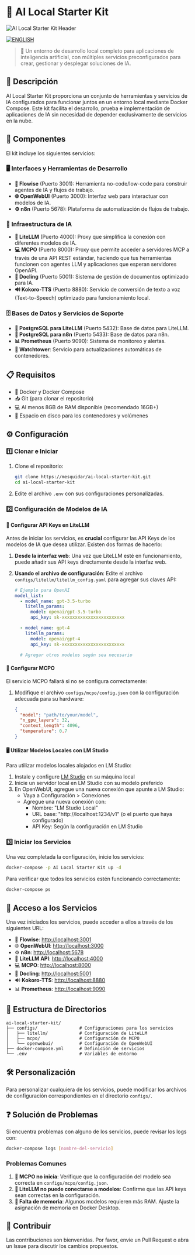 # 🚀 AI Local Starter Kit

![AI Local Starter Kit Header](header.png)

[![ENGLISH](https://img.shields.io/badge/english-100000?style=for-the-badge&logo=languagetool&logoColor=white)](README.md)

> 🌟 Un entorno de desarrollo local completo para aplicaciones de inteligencia artificial, con múltiples servicios preconfigurados para crear, gestionar y desplegar soluciones de IA.

## 📝 Descripción

AI Local Starter Kit proporciona un conjunto de herramientas y servicios de IA configurados para funcionar juntos en un entorno local mediante Docker Compose. Este kit facilita el desarrollo, prueba e implementación de aplicaciones de IA sin necesidad de depender exclusivamente de servicios en la nube.

## 🧩 Componentes

El kit incluye los siguientes servicios:

### 🖥️ Interfaces y Herramientas de Desarrollo

- **🔄 Flowise** (Puerto 3001): Herramienta no-code/low-code para construir agentes de IA y flujos de trabajo.
- **🌐 OpenWebUI** (Puerto 3000): Interfaz web para interactuar con modelos de IA.
- **⚙️ n8n** (Puerto 5678): Plataforma de automatización de flujos de trabajo.

### 🧠 Infraestructura de IA

- **🔌 LiteLLM** (Puerto 4000): Proxy que simplifica la conexión con diferentes modelos de IA.
- **💻 MCPO** (Puerto 8000): Proxy que permite acceder a servidores MCP a través de una API REST estándar, haciendo que tus herramientas funcionen con agentes LLM y aplicaciones que esperan servidores OpenAPI.
- **📄 Docling** (Puerto 5001): Sistema de gestión de documentos optimizado para IA.
- **🔊 Kokoro-TTS** (Puerto 8880): Servicio de conversión de texto a voz (Text-to-Speech) optimizado para funcionamiento local.

### 🗄️ Bases de Datos y Servicios de Soporte

- **💾 PostgreSQL para LiteLLM** (Puerto 5432): Base de datos para LiteLLM.
- **💾 PostgreSQL para n8n** (Puerto 5433): Base de datos para n8n.
- **📊 Prometheus** (Puerto 9090): Sistema de monitoreo y alertas.
- **🔄 Watchtower**: Servicio para actualizaciones automáticas de contenedores.

## 📋 Requisitos

- 🐳 Docker y Docker Compose
- 📥 Git (para clonar el repositorio)
- 💻 Al menos 8GB de RAM disponible (recomendado 16GB+)
- 💽 Espacio en disco para los contenedores y volúmenes

## ⚙️ Configuración

### 1️⃣ Clonar e Iniciar

1. Clone el repositorio:
   ```bash
   git clone https://mesquidar/ai-local-starter-kit.git
   cd ai-local-starter-kit
   ```

2. Edite el archivo `.env` con sus configuraciones personalizadas.

### 2️⃣ Configuración de Modelos de IA

#### 🔑 Configurar API Keys en LiteLLM

Antes de iniciar los servicios, es **crucial** configurar las API Keys de los modelos de IA que desea utilizar. Existen dos formas de hacerlo:

1. **Desde la interfaz web**: Una vez que LiteLLM esté en funcionamiento, puede añadir sus API keys directamente desde la interfaz web.

2. **Usando el archivo de configuración**: Edite el archivo `configs/litellm/litellm_config.yaml` para agregar sus claves API:
   ```yaml
   # Ejemplo para OpenAI
   model_list:
     - model_name: gpt-3.5-turbo
       litellm_params:
         model: openai/gpt-3.5-turbo
         api_key: sk-xxxxxxxxxxxxxxxxxxxxxxxx
   
     - model_name: gpt-4
       litellm_params:
         model: openai/gpt-4
         api_key: sk-xxxxxxxxxxxxxxxxxxxxxxxx
   
     # Agregar otros modelos según sea necesario
   ```

#### 🔧 Configurar MCPO

El servicio MCPO fallará si no se configura correctamente:

1. Modifique el archivo `configs/mcpo/config.json` con la configuración adecuada para su hardware:
   ```json
   {
     "model": "path/to/your/model",
     "n_gpu_layers": 32,
     "context_length": 4096,
     "temperature": 0.7
   }
   ```

#### 🖥️ Utilizar Modelos Locales con LM Studio

Para utilizar modelos locales alojados en LM Studio:

1. Instale y configure [LM Studio](https://lmstudio.ai/) en su máquina local
2. Inicie un servidor local en LM Studio con su modelo preferido
3. En OpenWebUI, agregue una nueva conexión que apunte a LM Studio:
   - Vaya a Configuración > Conexiones
   - Agregue una nueva conexión con:
     - Nombre: "LM Studio Local"
     - URL base: "http://localhost:1234/v1" (o el puerto que haya configurado)
     - API Key: Según la configuración en LM Studio

### 3️⃣ Iniciar los Servicios

Una vez completada la configuración, inicie los servicios:

```bash
docker-compose -p AI Local Starter Kit up -d
```

Para verificar que todos los servicios estén funcionando correctamente:

```bash
docker-compose ps
```

## 🚪 Acceso a los Servicios

Una vez iniciados los servicios, puede acceder a ellos a través de los siguientes URL:

- 🔄 **Flowise**: [http://localhost:3001](http://localhost:3001)
- 🌐 **OpenWebUI**: [http://localhost:3000](http://localhost:3000)
- ⚙️ **n8n**: [http://localhost:5678](http://localhost:5678)
- 🔌 **LiteLLM API**: [http://localhost:4000](http://localhost:4000)
- 💻 **MCPO**: [http://localhost:8000](http://localhost:8000)
- 📄 **Docling**: [http://localhost:5001](http://localhost:5001)
- 🔊 **Kokoro-TTS**: [http://localhost:8880](http://localhost:8880)
- 📊 **Prometheus**: [http://localhost:9090](http://localhost:9090)

## 📂 Estructura de Directorios

```
ai-local-starter-kit/
├── configs/                # Configuraciones para los servicios
│   ├── litellm/            # Configuración de LiteLLM
│   ├── mcpo/               # Configuración de MCPO
│   └── openwebui/          # Configuración de OpenWebUI
├── docker-compose.yml      # Definición de servicios
└── .env                    # Variables de entorno
```

## 🛠️ Personalización

Para personalizar cualquiera de los servicios, puede modificar los archivos de configuración correspondientes en el directorio `configs/`.

## ❓ Solución de Problemas

Si encuentra problemas con alguno de los servicios, puede revisar los logs con:

```bash
docker-compose logs [nombre-del-servicio]
```

### Problemas Comunes

1. **🔴 MCPO no inicia**: Verifique que la configuración del modelo sea correcta en `configs/mcpo/config.json`.
2. **🔴 LiteLLM no puede conectarse a modelos**: Confirme que las API keys sean correctas en la configuración.
3. **🔴 Falta de memoria**: Algunos modelos requieren más RAM. Ajuste la asignación de memoria en Docker Desktop.

## 👥 Contribuir

Las contribuciones son bienvenidas. Por favor, envíe un Pull Request o abra un Issue para discutir los cambios propuestos.


